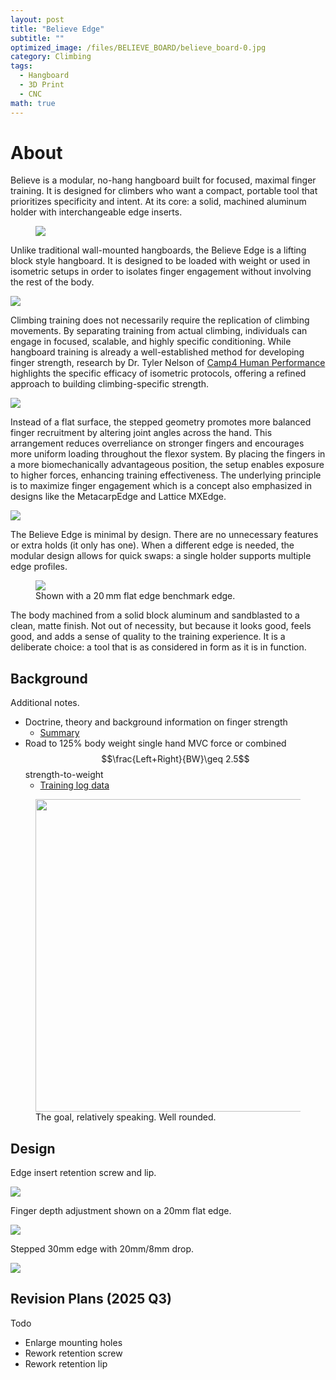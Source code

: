 ```yaml
---
layout: post
title: "Believe Edge"
subtitle: "" 
optimized_image: /files/BELIEVE_BOARD/believe_board-0.jpg
category: Climbing
tags:
  - Hangboard
  - 3D Print
  - CNC
math: true
---
```






# About

Believe is a modular, no-hang hangboard built for focused, maximal finger training. It is designed for climbers who want a compact, portable tool that prioritizes specificity and intent. At its core: a solid, machined aluminum holder with interchangeable edge inserts.

<figure>
  <img src="/files/BELIEVE_BOARD/believe_board-2.jpg">
</figure>

Unlike traditional wall-mounted hangboards, the Believe Edge is a lifting block style hangboard. It is designed to be loaded with weight or used in isometric setups in order to isolates finger engagement without involving the rest of the body.

<img src="/files/BELIEVE_BOARD/believe_board-1.png">

Climbing training does not necessarily require the replication of climbing movements. By separating training from actual climbing, individuals can engage in focused, scalable, and highly specific conditioning. While hangboard training is already a well-established method for developing finger strength, research by Dr. Tyler Nelson of [Camp4 Human Performance](https://www.camp4humanperformance.com/) highlights the specific efficacy of isometric protocols, offering a refined approach to building climbing-specific strength.

<img src="/files/BELIEVE_BOARD/believe_board.jpg">

Instead of a flat surface, the stepped geometry promotes more balanced finger recruitment by altering joint angles across the hand. This arrangement reduces overreliance on stronger fingers and encourages more uniform loading throughout the flexor system. By placing the fingers in a more biomechanically advantageous position, the setup enables exposure to higher forces, enhancing training effectiveness. The underlying principle is to maximize finger engagement which is a concept also emphasized in designs like the MetacarpEdge and Lattice MXEdge.

<img src="/files/BELIEVE_BOARD/believe_board-3.jpg">

The Believe Edge is minimal by design. There are no unnecessary features or extra holds (it only has one). When a different edge is needed, the modular design allows for quick swaps: a single holder supports multiple edge profiles.

<figure>
  <img src="/files/BELIEVE_BOARD/believe_board-4.jpg">
   <figcaption>Shown with a 20 mm flat edge benchmark edge.</figcaption>
</figure>

The body machined from a solid block aluminum and sandblasted to a clean, matte finish. Not out of necessity, but because it looks good, feels good, and adds a sense of quality to the training experience. It is a deliberate choice: a tool that is as considered in form as it is in function.

## Background

Additional notes.

- Doctrine, theory and background information on finger strength
  - [Summary](https://anthony-r-h.github.io/HANGBOARD/)
- Road to 125% body weight single hand MVC force or combined $$\frac{Left+Right}{BW}\geq 2.5$$ strength-to-weight
  - [Training log data ](https://app.hex.tech/9a6322c1-adb4-4168-adca-6aa7ddddb9ce187d/app/ca62e5cd-a85c-496a-b27c-0cb002bf7f62/latest?selectedStaticCellId=aff79831-20f7-449b-8e51-853728c0903d)

<figure>
  <img src = "/files/BELIEVE_BOARD/wellrounded.png" width = "500">
   <figcaption>The goal, relatively speaking. Well rounded.</figcaption>
</figure>

## Design

Edge insert retention screw and lip.

<img src="/files/BELIEVE_BOARD/3d_1.png">

Finger depth adjustment shown on a 20mm flat edge.

<img src="/files/BELIEVE_BOARD/3d_2.png">

Stepped 30mm edge with 20mm/8mm drop.

<img src="/files/BELIEVE_BOARD/3d_3.png">

## Revision Plans (2025 Q3)

Todo

- Enlarge mounting holes
- Rework retention screw
- Rework retention lip


